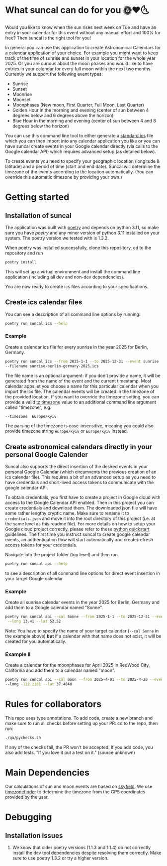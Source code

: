 # What suncal can do for you 🌞❤️🌜
Would you like to know when the sun rises next week on Tue and have an entry in your calendar for this event without any 
manual effort and 100% for free? Then suncal is the right tool for you!

In general you can use this application to create Astronomical Calendars for a calendar application of your 
choice. For example you might want to keep track of the time of sunrise and sunset in your location for the whole 
year 2025. Or you are curious about the moon phases and would like to have entries in your calendar for every full
moon within the next two months. Currently we support the following event types:

- Sunrise
- Sunset
- Moonrise
- Moonset
- Moonphases (New moon, First Quarter, Full Moon, Last Quarter)
- Golden Hour in the morning and evening (center of sun between 4 degrees below and 6 degrees above the horizon)
- Blue Hour in the morning and evening (center of sun between 4 and 8 degrees below the horizon)

You can use this command line tool to either generate a 
[standard ics](https://datatracker.ietf.org/doc/html/rfc5545) file which you can then import into any calendar
application you like or you can have suncal create events in your Google calendar directly (via calls to the Google
calendar API) which requires advanced setup (as detailed below).

To create events you need to specify your geographic location (longitude & latitude) and a period of time (start and
end date). Suncal will determine the timezone of the events according to the location automatically. (You can override
this automatic timezone by providing your own.)

# Getting started
## Installation of suncal

The application was built with [poetry](https://python-poetry.org/) and depends on python 3.11, so make sure you have 
*poetry* and any minor version of python 3.11 installed on your system. The poetry version we tested with is 1.3.2. 

When poetry was installed successfully, clone this repository, cd to the repository and run

```bash
poetry install
```
This will set up a virtual environment and install the command line application (including all dev and non-dev dependencies).

You are now ready to create ics files according to your specifications.

## Create ics calendar files

You can see a description of all command line options by running:

```bash
poetry run suncal ics --help
```

### Example

Create a calendar ics file for every sunrise in the year 2025 for Berlin, Germany.

```bash
poetry run suncal ics --from 2025-1-1 --to 2025-12-31 --event sunrise --long 13.41 --lat 52.52 \ 
--filename sunrise-berlin-germany-2025.ics
```

The file name is an optional argument: if you don't provide a name, it will be generated from the name of the event and
the current timestamp. Most calendar apps let you choose a name for this particular calendar when you import the ics file. The calendar events will be created in the timezone of the provided location. If you want to override the 
timezone setting, you can provide a valid [tz timezone](https://en.wikipedia.org/wiki/List_of_tz_database_time_zones) value to an additional command line argument called "timezone", e.g.

```bash
--timezone  Europe/Kyiv
```
The parsing of the timezone is case-insensitive, meaning you could also provide timezone string `europe/kyiv` or `Europe/kyiv` instead.

## Create astronomical calendars directly in your personal Google Calender 

Suncal also supports the direct insertion of the desired events in your personal Google Calendar (which circumvents
the previous creation of an ics calendar file). This requires a bit of an advanced setup as you need to have credentials and short-lived access tokens to communicate with the google calendar API. 

To obtain credentials, you first have to create a project in Google cloud with access to the Google Calendar API
enabled. Then in this project you can create credentials and download them. The downloaded json file will have some
rather lengthy cryptic name. Make sure to rename it to `credentials.json` and move it into the root directory
of this project (i.e. at the same level as this readme file). For more details on how to setup your Google cloud project correctly, please refer to these [python quickstart](https://developers.google.com/calendar/quickstart/python) guidelines. The first time you instruct suncal to create google calendar events, an authentication flow will start 
automatically and create/refresh access tokens for your credentials.

Navigate into the project folder (top level) and then run

```bash
poetry run suncal api --help
```

to see a description of all command line options for direct event insertion in your target Google calendar.

### Example

Create all sunrise calendar events in the year 2025 for Berlin, Germany and add them to a Google calendar named "Sonne".

```bash
poetry run suncal api --cal Sonne --from 2025-1-1 --to 2025-12-31 --event sunrise \
 --long 13.41 --lat 52.52
```

Note: You have to specify the name of your target calendar (`--cal Sonne` in the example above) **but** if a calendar 
with that name does not exist, it will be created for you automatically.

### Example II

Create a calendar for the moonphases for April 2025 in RedWood City, California and add them to a calendar named "moon".

```bash
poetry run suncal api --cal moon --from 2025-4-01 --to 2025-4-30 --event moonphase \ 
--long -122.2281 --lat 37.4848
```

# Rules for collaborators

This repo uses type annotations. To add code, create a new branch and make sure to run all checks before setting up your PR: cd to the repo, then run:

```bash
./qa/pychecks.sh
```

If any of the checks fail, the PR won't be accepted. If you add code, you also add tests.
"If you love it put a test on it." (source unknown)

# Main Dependencies

Our calculations of sun and moon events are based on [skyfield](https://rhodesmill.org/skyfield/).
We use [timezonefinder](https://github.com/jannikmi/timezonefinder) to determine the timezone from the GPS coordinates
provided by the user.

# Debugging
## Installation issues
1. We know that older poetry versions (1.1.3 and 1.1.4) do not correctly install the dev tool dependencies despite resolving them correctly. Make sure to use poetry 1.3.2 or try a higher version.
